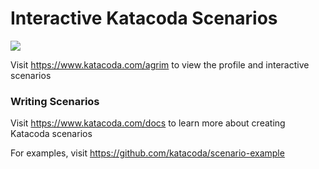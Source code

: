 # Interactive Katacoda Scenarios

[![](http://shields.katacoda.com/katacoda/agrim/count.svg)](https://www.katacoda.com/agrim "Get your profile on Katacoda.com")

Visit https://www.katacoda.com/agrim to view the profile and interactive scenarios

### Writing Scenarios
Visit https://www.katacoda.com/docs to learn more about creating Katacoda scenarios

For examples, visit https://github.com/katacoda/scenario-example
